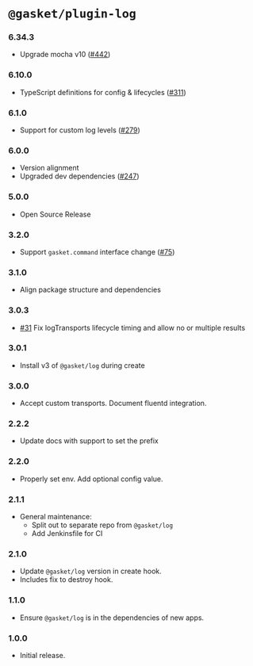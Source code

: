 # `@gasket/plugin-log`

### 6.34.3

- Upgrade mocha v10 ([#442])

### 6.10.0

- TypeScript definitions for config & lifecycles ([#311])

### 6.1.0

- Support for custom log levels ([#279])

### 6.0.0

- Version alignment
- Upgraded dev dependencies ([#247])

### 5.0.0

- Open Source Release

### 3.2.0

- Support `gasket.command` interface change ([#75])

### 3.1.0

- Align package structure and dependencies

### 3.0.3

- [#31] Fix logTransports lifecycle timing and allow no or multiple results

### 3.0.1

- Install v3 of `@gasket/log` during create

### 3.0.0

- Accept custom transports. Document fluentd integration.

### 2.2.2

- Update docs with support to set the prefix

### 2.2.0

- Properly set env. Add optional config value.

### 2.1.1

- General maintenance:
  - Split out to separate repo from `@gasket/log`
  - Add Jenkinsfile for CI

### 2.1.0

- Update `@gasket/log` version in create hook.
- Includes fix to destroy hook.

### 1.1.0

- Ensure `@gasket/log` is in the dependencies of new apps.

### 1.0.0

- Initial release.


[#31]:https://github.com/godaddy/gasket/pull/31
[#75]:https://github.com/godaddy/gasket/pull/75
[#247]: https://github.com/godaddy/gasket/pull/247
[#279]: https://github.com/godaddy/gasket/pull/279
[#311]: https://github.com/godaddy/gasket/pull/311
[#442]: https://github.com/godaddy/gasket/pull/442
